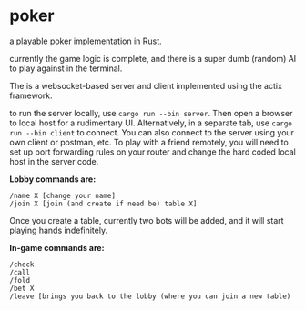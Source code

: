 # poker
a playable poker implementation in Rust.

currently the game logic is complete, and there is a super dumb (random) AI to play against in the terminal.

The is a websocket-based server and client implemented using the actix framework.

to run the server locally, use ```cargo run --bin server```. Then open a browser to local host for a rudimentary UI. Alternatively, in a separate tab, use ```cargo run --bin client``` to connect. You can also connect to the server using your own client or postman, etc. To play with a friend remotely, you will need to set up port forwarding rules on your router and change the hard coded local host in the server code.

**Lobby commands are:**
```
/name X [change your name]
/join X [join (and create if need be) table X]
```

Once you create a table, currently two bots will be added, and it will start playing hands indefinitely.

**In-game commands are:**
```
/check
/call
/fold
/bet X
/leave [brings you back to the lobby (where you can join a new table)
```
